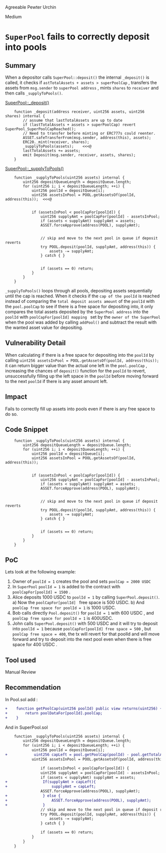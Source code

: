 Agreeable Pewter Urchin

Medium

# `SuperPool` fails to correctly deposit into pools

## Summary

When a depositor calls `SuperPool::deposit()` the internal `_deposit()` is called, it checks if `astTotalAssets + assets > superPoolCap` , transfers the assets from `msg.sender` to `superPool address` , mints `shares` to `receiver` and then calls `_supplyToPools()`. 

[SuperPool::_deposit()](https://github.com/sherlock-audit/2024-08-sentiment-v2/blob/0b472f4bffdb2c7432a5d21f1636139cc01561a5/protocol-v2/src/SuperPool.sol#L497-L506)
```solidity
    function _deposit(address receiver, uint256 assets, uint256 shares) internal {
        // assume that lastTotalAssets are up to date
        if (lastTotalAssets + assets > superPoolCap) revert SuperPool_SuperPoolCapReached();
        // Need to transfer before minting or ERC777s could reenter.
        ASSET.safeTransferFrom(msg.sender, address(this), assets);
        ERC20._mint(receiver, shares);
        _supplyToPools(assets);    <<<@
        lastTotalAssets += assets;
        emit Deposit(msg.sender, receiver, assets, shares);
    }
```

[SuperPool::_supplyToPools()](https://github.com/sherlock-audit/2024-08-sentiment-v2/blob/0b472f4bffdb2c7432a5d21f1636139cc01561a5/protocol-v2/src/SuperPool.sol#L524-L543)

```solidity
    function _supplyToPools(uint256 assets) internal {
        uint256 depositQueueLength = depositQueue.length;
        for (uint256 i; i < depositQueueLength; ++i) {
            uint256 poolId = depositQueue[i];
            uint256 assetsInPool = POOL.getAssetsOf(poolId, address(this));  <<<@


            if (assetsInPool < poolCapFor[poolId]) {
                uint256 supplyAmt = poolCapFor[poolId] - assetsInPool;
                if (assets < supplyAmt) supplyAmt = assets;
                ASSET.forceApprove(address(POOL), supplyAmt);


                // skip and move to the next pool in queue if deposit reverts
                try POOL.deposit(poolId, supplyAmt, address(this)) {
                    assets -= supplyAmt;
                } catch { }


                if (assets == 0) return;
            }
        }
    }
```

`_supplyToPools()` loops through all pools, depositing assets sequentially until the cap is reached. When it checks if the `cap of the poolId` is reached instead of comparing the `total deposit assets amount` of the `poolId` with the  `pool.poolCap` to see if there is a free space for depositing into, it only compares the total assets deposited by the `SuperPool address` into the `poolId` with `poolCapFor[poolId] mapping ` set by the `owner of the SuperPool` when the pool was added by calling `addPool()` and subtract the result with the wanted asset value for depositing. 

## Vulnerability Detail

When calculating if there is a free space for depositing into the `poolId` by calling `uint256 assetsInPool = POOL.getAssetsOf(poolId, address(this));` it can return bigger value than the actual one left in the `pool.poolCap` , increasing the chances of `deposit()` function for the `poolId` to revert, unsuccessfully filling up the left space in the `poolId`  before moving forward to the next `poolId` if there is any asset amount left. 

## Impact

Fails to correctly fill up assets into pools even if there is any free space to do so.

## Code Snippet

```solidity
    function _supplyToPools(uint256 assets) internal {
        uint256 depositQueueLength = depositQueue.length;
        for (uint256 i; i < depositQueueLength; ++i) {
            uint256 poolId = depositQueue[i];
            uint256 assetsInPool = POOL.getAssetsOf(poolId, address(this));


            if (assetsInPool < poolCapFor[poolId]) {
                uint256 supplyAmt = poolCapFor[poolId] - assetsInPool;
                if (assets < supplyAmt) supplyAmt = assets;
                ASSET.forceApprove(address(POOL), supplyAmt);


                // skip and move to the next pool in queue if deposit reverts
                try POOL.deposit(poolId, supplyAmt, address(this)) {
                    assets -= supplyAmt;
                } catch { }


                if (assets == 0) return;
            }
        }
    }
```
## PoC

Lets look at the following example:

1. Owner of `poolId = 1` creates the pool and sets `poolCap = 2000 USDC`
2. In `SuperPool` `poolId = 1` is added to the contract with `poolCapFor[poolId] = 1500` . 
3. Alice deposits 1000 USDC to `poolId = 1` by calling `SuperPool.deposit()`.
 a) Now the `poolCapFor[poolId] ` free space is 500 USDC.
 b) And `poolCap free space for poolId = 1` is 1000 USDC.
4. Bob calls directly `Pool.deposit()` for `poolId = 1` with 600 USDC , and `poolCap free space for poolId = 1` is 400USDC.
5. John calls `SuperPool.deposit()` with 500 USDC and it will try to deposit into `poolId = 1` because `poolCapFor[poolId] free space = 500` , but `poolCap free space = 400`, the tx will revert for that poolId and will move forward and try to deposit into the next pool even when there is free space for 400 USDC . 

## Tool used

Manual Review

## Recommendation

In Pool.sol add :

```diff
+    function getPoolCap(uint256 poolId) public view returns(uint256) {
+        return poolDataFor[poolId].poolCap;
+    }
```
And in SuperPool.sol

```diff
    function _supplyToPools(uint256 assets) internal {
        uint256 depositQueueLength = depositQueue.length;
        for (uint256 i; i < depositQueueLength; ++i) {
            uint256 poolId = depositQueue[i];
+            uint256 capLeft = pool.getPoolCap(poolId) - pool.getTotalAssets(poolId);
            uint256 assetsInPool = POOL.getAssetsOf(poolId, address(this));

                if (assetsInPool < poolCapFor[poolId]) {
                uint256 supplyAmt = poolCapFor[poolId] - assetsInPool;
                if (assets < supplyAmt) supplyAmt = assets;
+                If(supplyAmt > capLeft){
+                    supplyAmt = capLeft;
                ASSET.forceApprove(address(POOL), supplyAmt);
+                } else {
+                    ASSET.forceApprove(address(POOL), supplyAmt);
+                }
                // skip and move to the next pool in queue if deposit reverts
                try POOL.deposit(poolId, supplyAmt, address(this)) {
                    assets -= supplyAmt;
                } catch { }

                if (assets == 0) return;
            }
        }
    }
```
